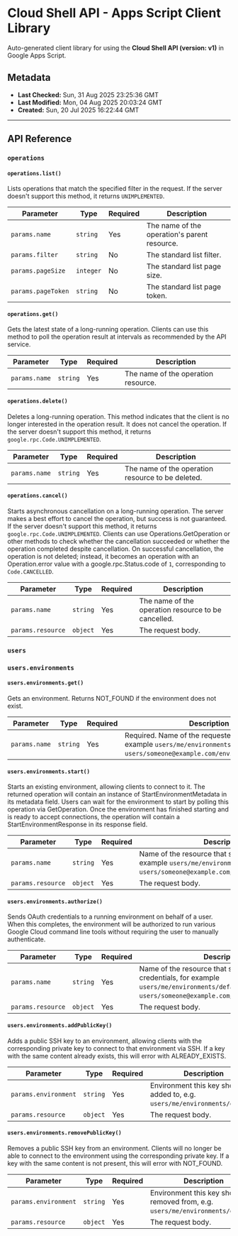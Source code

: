 # Cloud Shell API - Apps Script Client Library

Auto-generated client library for using the **Cloud Shell API (version: v1)** in Google Apps Script.

## Metadata

- **Last Checked:** Sun, 31 Aug 2025 23:25:36 GMT
- **Last Modified:** Mon, 04 Aug 2025 20:03:24 GMT
- **Created:** Sun, 20 Jul 2025 16:22:44 GMT



---

## API Reference

### `operations`

#### `operations.list()`

Lists operations that match the specified filter in the request. If the server doesn't support this method, it returns `UNIMPLEMENTED`.

| Parameter | Type | Required | Description |
|---|---|---|---|
| `params.name` | `string` | Yes | The name of the operation's parent resource. |
| `params.filter` | `string` | No | The standard list filter. |
| `params.pageSize` | `integer` | No | The standard list page size. |
| `params.pageToken` | `string` | No | The standard list page token. |

#### `operations.get()`

Gets the latest state of a long-running operation. Clients can use this method to poll the operation result at intervals as recommended by the API service.

| Parameter | Type | Required | Description |
|---|---|---|---|
| `params.name` | `string` | Yes | The name of the operation resource. |

#### `operations.delete()`

Deletes a long-running operation. This method indicates that the client is no longer interested in the operation result. It does not cancel the operation. If the server doesn't support this method, it returns `google.rpc.Code.UNIMPLEMENTED`.

| Parameter | Type | Required | Description |
|---|---|---|---|
| `params.name` | `string` | Yes | The name of the operation resource to be deleted. |

#### `operations.cancel()`

Starts asynchronous cancellation on a long-running operation. The server makes a best effort to cancel the operation, but success is not guaranteed. If the server doesn't support this method, it returns `google.rpc.Code.UNIMPLEMENTED`. Clients can use Operations.GetOperation or other methods to check whether the cancellation succeeded or whether the operation completed despite cancellation. On successful cancellation, the operation is not deleted; instead, it becomes an operation with an Operation.error value with a google.rpc.Status.code of `1`, corresponding to `Code.CANCELLED`.

| Parameter | Type | Required | Description |
|---|---|---|---|
| `params.name` | `string` | Yes | The name of the operation resource to be cancelled. |
| `params.resource` | `object` | Yes | The request body. |

### `users`

### `users.environments`

#### `users.environments.get()`

Gets an environment. Returns NOT_FOUND if the environment does not exist.

| Parameter | Type | Required | Description |
|---|---|---|---|
| `params.name` | `string` | Yes | Required. Name of the requested resource, for example `users/me/environments/default` or `users/someone@example.com/environments/default`. |

#### `users.environments.start()`

Starts an existing environment, allowing clients to connect to it. The returned operation will contain an instance of StartEnvironmentMetadata in its metadata field. Users can wait for the environment to start by polling this operation via GetOperation. Once the environment has finished starting and is ready to accept connections, the operation will contain a StartEnvironmentResponse in its response field.

| Parameter | Type | Required | Description |
|---|---|---|---|
| `params.name` | `string` | Yes | Name of the resource that should be started, for example `users/me/environments/default` or `users/someone@example.com/environments/default`. |
| `params.resource` | `object` | Yes | The request body. |

#### `users.environments.authorize()`

Sends OAuth credentials to a running environment on behalf of a user. When this completes, the environment will be authorized to run various Google Cloud command line tools without requiring the user to manually authenticate.

| Parameter | Type | Required | Description |
|---|---|---|---|
| `params.name` | `string` | Yes | Name of the resource that should receive the credentials, for example `users/me/environments/default` or `users/someone@example.com/environments/default`. |
| `params.resource` | `object` | Yes | The request body. |

#### `users.environments.addPublicKey()`

Adds a public SSH key to an environment, allowing clients with the corresponding private key to connect to that environment via SSH. If a key with the same content already exists, this will error with ALREADY_EXISTS.

| Parameter | Type | Required | Description |
|---|---|---|---|
| `params.environment` | `string` | Yes | Environment this key should be added to, e.g. `users/me/environments/default`. |
| `params.resource` | `object` | Yes | The request body. |

#### `users.environments.removePublicKey()`

Removes a public SSH key from an environment. Clients will no longer be able to connect to the environment using the corresponding private key. If a key with the same content is not present, this will error with NOT_FOUND.

| Parameter | Type | Required | Description |
|---|---|---|---|
| `params.environment` | `string` | Yes | Environment this key should be removed from, e.g. `users/me/environments/default`. |
| `params.resource` | `object` | Yes | The request body. |